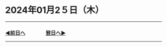 # 2024年01月2５日（木）

---

### [◀️前日へ](https://github.com/yuasys/chatty-journal/blob/main/2024/01/2024-01-24.md)&emsp;&emsp;&emsp;&emsp;[翌日へ▶️](https://github.com/yuasys/chatty-journal/blob/main/2024/01/2024-01-26.md)

---
